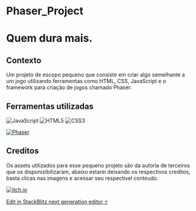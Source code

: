 # Phaser_Project
# Quem dura mais.

## Contexto

Um projeto de escopo pequeno que consiste em criar algo semelhante a um jogo utilizando ferramentas como HTML, CSS, JavaScript e o framework para criação de jogos chamado Phaser.

## Ferramentas utilizadas

![JavaScript](https://img.shields.io/badge/JavaScript-F7DF1E?style=for-the-badge&logo=javascript&logoColor=black)
![HTML5](https://img.shields.io/badge/html5-%23E34F26.svg?style=for-the-badge&logo=html5&logoColor=white)
![CSS3](https://img.shields.io/badge/css3-%231572B6.svg?style=for-the-badge&logo=css3&logoColor=white)

[![Phaser][Phaser_shield]][Phaser_url]

## Creditos

Os assets utilizados para esse pequeno projeto são da autoria de terceiros que os disponizibilizaram, abaixo estarei deixando os respectivos creditos, basta clicas nas imagens e acessar seu respectivel conteudo.

[![itch.io][pixel_frof_image]][pixel_frog]

[pixel_frof_image]:https://img.itch.zone/aW1nLzc2OTQ3NzIucG5n/80x80%23/Ni7E7O.png
[pixel_frog]:https://itch.io/profile/pixelfrog-assets  
[Phaser]:https://phaser.io
[Phaser_url]:https://phaser.io
[Phaser_shield]:https://phaser.io/

[Edit in StackBlitz next generation editor ⚡️](https://stackblitz.com/~/github.com/DDMory/Phaser_Project)
